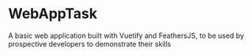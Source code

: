 # WebAppTask
A basic web application built with Vuetify and FeathersJS, to be used by prospective developers to demonstrate their skills
